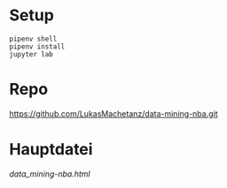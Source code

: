 # Setup
    
    pipenv shell
    pipenv install
    jupyter lab

# Repo
https://github.com/LukasMachetanz/data-mining-nba.git

# Hauptdatei

_data_mining-nba.html_